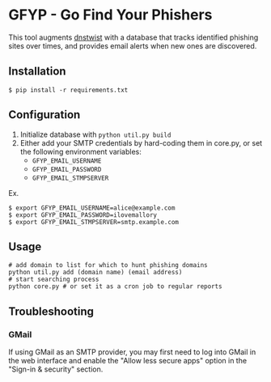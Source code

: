 # GFYP - Go Find Your Phishers

This tool augments [dnstwist](https://github.com/elceef/dnstwist) with a database that tracks identified phishing sites over times, and provides email alerts when new ones are discovered.

## Installation

    $ pip install -r requirements.txt

## Configuration

1. Initialize database with `python util.py build`
2. Either add your SMTP credentials by hard-coding them in core.py, or set the
following environment variables:
    * `GFYP_EMAIL_USERNAME`
    * `GFYP_EMAIL_PASSWORD`
    * `GFYP_EMAIL_STMPSERVER`

Ex.

    $ export GFYP_EMAIL_USERNAME=alice@example.com
    $ export GFYP_EMAIL_PASSWORD=ilovemallory
    $ export GFYP_EMAIL_STMPSERVER=smtp.example.com

## Usage

    # add domain to list for which to hunt phishing domains
    python util.py add (domain name) (email address)
    # start searching process
    python core.py # or set it as a cron job to regular reports

## Troubleshooting

### GMail

If using GMail as an SMTP provider, you may first need to log into GMail in the web interface and enable the "Allow less secure apps" option in the "Sign-in & security" section.
